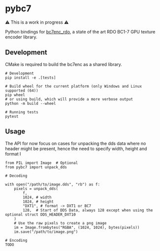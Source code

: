 # pybc7

⚠️
This is a work in progress
⚠️


Python bindings for [bc7enc_rdo](https://github.com/richgel999/bc7enc_rdo), a state of the art RDO BC1-7 GPU texture encoder library.

## Development

CMake is required to build the bc7enc as a shared library.

```
# Development
pip install -e .[tests]

# Build wheel for the current platform (only Windows and Linux supported (64))
pip wheel
# or using build, which will provide a more verbose output
python -m build --wheel

# Running tests
pytest
```


## Usage


The API for now focus on cases for unpacking the dds data where no header might be present, hence the need to specify width, height and format
I

```
from PIL import Image  # Optional
from pybc7 import unpack_dds

# Decoding

with open("/path/to/image.dds", "rb") as f:
    pixels = unpack_dds(
        f,
        1024, # width
        1024, # height
        "DXT1", # format -> DXT1 or BC7
        128,  # Start of DDS Data, always 128 except when using the optional struct DDS_HEADER_DXT10
    )
    # Use the raw pixels to create a png image
    im = Image.frombytes("RGBA", (1024, 1024), bytes(pixels))
    im.save("/path/to/image.png")

# Encoding
TODO
```
